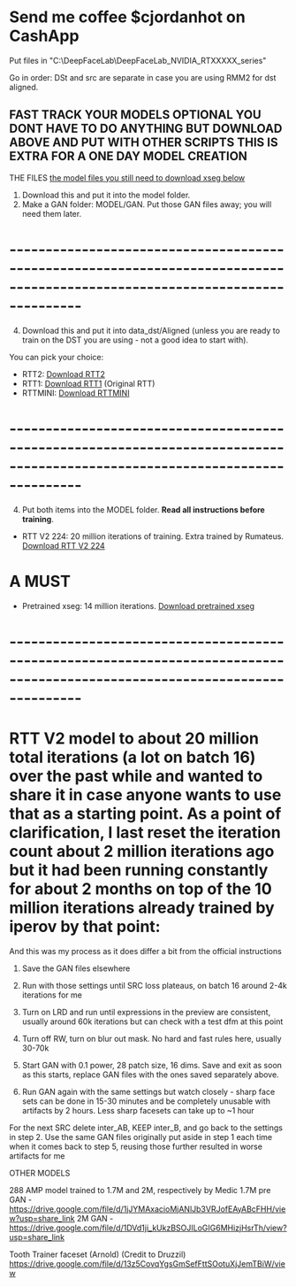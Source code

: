 # Send me coffee $cjordanhot on CashApp

Put files in "C:\DeepFaceLab\DeepFaceLab_NVIDIA_RTXXXXX_series"

Go in order: DSt and src are separate in case you are using RMM2 for dst aligned.

## FAST TRACK YOUR MODELS OPTIONAL YOU DONT HAVE TO DO ANYTHING BUT DOWNLOAD ABOVE AND PUT WITH OTHER SCRIPTS THIS IS EXTRA FOR A ONE DAY MODEL CREATION
THE FILES [the model files you still need to download xseg below](https://drive.google.com/file/d/1tpPEUDXr3LMGRPmzxhyvjgPz4b991qI1/view?usp=sharing)
1. Download this and put it into the model folder.
2. Make a GAN folder: MODEL/GAN. Put those GAN files away; you will need them later.

# ----------------------------------------------------------------------------------------------------------------------------
 

4. Download this and put it into data_dst/Aligned (unless you are ready to train on the DST you are using - not a good idea to start with).

You can pick your choice:

- RTT2: [Download RTT2](https://drive.google.com/u/0/uc?id=1jZlh2K0YHzTccTDyk1bxWmyB9kTWyR6c)
- RTT1: [Download RTT1](https://drive.google.com/u/0/uc?id=1-WWffEksKm1zSHh4hmh43cyBXi0HjHbj) (Original RTT)
- RTTMINI: [Download RTTMINI](https://drive.google.com/file/d/1PPjZKs8MBzTrii5Rxhm1lNdHNsDXeSXt/view?usp=drivesdk)
# ----------------------------------------------------------------------------------------------------------------------------
4. Put both items into the MODEL folder. **Read all instructions before training**.

- RTT V2 224: 20 million iterations of training. Extra trained by Rumateus. [Download RTT V2 224](https://drive.google.com/file/d/1tpPEUDXr3LMGRPmzxhyvjgPz4b991qI1/view?usp=sharing)

# A MUST
- Pretrained xseg: 14 million iterations. [Download pretrained xseg](https://mega.nz/file/oc91mQwL#i4y4XTh7de-0XXqYgbXxrPZ2gGrz70Eg8fJ6BHUMpWw)
# ----------------------------------------------------------------------------------------------------------------------------

# RTT V2 model to about 20 million total iterations (a lot on batch 16) over the past while and wanted to share it in case anyone wants to use that as a starting point. As a point of clarification, I last reset the iteration count about 2 million iterations ago but it had been running constantly for about 2 months  on top of the 10 million iterations already trained by iperov by that point: 


And this was my process as it does differ a bit from the official instructions

1. Save the GAN files elsewhere

2. Run with those settings until SRC loss plateaus, on batch 16 around 2-4k iterations for me

3. Turn on LRD and run until expressions in the preview are consistent, usually around 60k iterations but can check with a test dfm at this point

4. Turn off RW, turn on blur out mask. No hard and fast rules here, usually 30-70k

5. Start GAN with 0.1 power, 28 patch size, 16 dims. Save and exit as soon as this starts, replace GAN files with the ones saved separately above.

6. Run GAN again with the same settings but watch closely - sharp face sets can be done in 15-30 minutes and be completely unusable with artifacts by 2 hours. Less sharp facesets can take up to ~1 hour 

For the next SRC delete inter_AB, KEEP inter_B, and go back to the settings in step 2. Use the same GAN files originally put aside in step 1 each time when it comes back to step 5, reusing those further resulted in worse artifacts for me 

OTHER MODELS

288 AMP model trained to 1.7M and 2M, respectively by Medic
1.7M pre GAN - https://drive.google.com/file/d/1jJYMAxacioMjANlJb3VRJofEAyABcFHH/view?usp=share_link 2M GAN - https://drive.google.com/file/d/1DVd1ji_kUkzBSOJILoGIG6MHizjHsrTh/view?usp=share_link

Tooth Trainer faceset (Arnold) (Credit to Druzzil) https://drive.google.com/file/d/13z5CovqYgsGmSefFttSOotuXjJemTBiW/view
